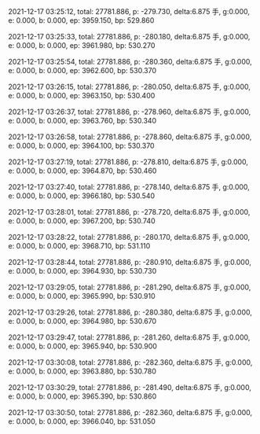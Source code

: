 2021-12-17 03:25:12, total: 27781.886, p: -279.730, delta:6.875 手, g:0.000, e: 0.000, b: 0.000, ep: 3959.150, bp: 529.860

2021-12-17 03:25:33, total: 27781.886, p: -280.180, delta:6.875 手, g:0.000, e: 0.000, b: 0.000, ep: 3961.980, bp: 530.270

2021-12-17 03:25:54, total: 27781.886, p: -280.360, delta:6.875 手, g:0.000, e: 0.000, b: 0.000, ep: 3962.600, bp: 530.370

2021-12-17 03:26:15, total: 27781.886, p: -280.050, delta:6.875 手, g:0.000, e: 0.000, b: 0.000, ep: 3963.150, bp: 530.400

2021-12-17 03:26:37, total: 27781.886, p: -278.960, delta:6.875 手, g:0.000, e: 0.000, b: 0.000, ep: 3963.760, bp: 530.340

2021-12-17 03:26:58, total: 27781.886, p: -278.860, delta:6.875 手, g:0.000, e: 0.000, b: 0.000, ep: 3964.100, bp: 530.370

2021-12-17 03:27:19, total: 27781.886, p: -278.810, delta:6.875 手, g:0.000, e: 0.000, b: 0.000, ep: 3964.870, bp: 530.460

2021-12-17 03:27:40, total: 27781.886, p: -278.140, delta:6.875 手, g:0.000, e: 0.000, b: 0.000, ep: 3966.180, bp: 530.540

2021-12-17 03:28:01, total: 27781.886, p: -278.720, delta:6.875 手, g:0.000, e: 0.000, b: 0.000, ep: 3967.200, bp: 530.740

2021-12-17 03:28:22, total: 27781.886, p: -280.170, delta:6.875 手, g:0.000, e: 0.000, b: 0.000, ep: 3968.710, bp: 531.110

2021-12-17 03:28:44, total: 27781.886, p: -280.910, delta:6.875 手, g:0.000, e: 0.000, b: 0.000, ep: 3964.930, bp: 530.730

2021-12-17 03:29:05, total: 27781.886, p: -281.290, delta:6.875 手, g:0.000, e: 0.000, b: 0.000, ep: 3965.990, bp: 530.910

2021-12-17 03:29:26, total: 27781.886, p: -280.380, delta:6.875 手, g:0.000, e: 0.000, b: 0.000, ep: 3964.980, bp: 530.670

2021-12-17 03:29:47, total: 27781.886, p: -281.260, delta:6.875 手, g:0.000, e: 0.000, b: 0.000, ep: 3965.940, bp: 530.900

2021-12-17 03:30:08, total: 27781.886, p: -282.360, delta:6.875 手, g:0.000, e: 0.000, b: 0.000, ep: 3963.880, bp: 530.780

2021-12-17 03:30:29, total: 27781.886, p: -281.490, delta:6.875 手, g:0.000, e: 0.000, b: 0.000, ep: 3965.390, bp: 530.860

2021-12-17 03:30:50, total: 27781.886, p: -282.360, delta:6.875 手, g:0.000, e: 0.000, b: 0.000, ep: 3966.040, bp: 531.050
